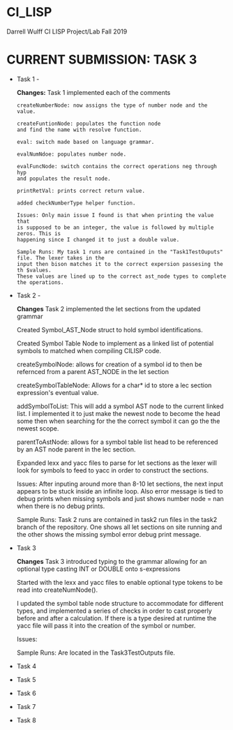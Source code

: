 # CI_LISP

Darrell Wulff
CI LISP Project/Lab
Fall 2019

# CURRENT SUBMISSION: TASK 3

* Task 1 -
    
    **Changes:** Task 1 implemented each of the comments 
    
      createNumberNode: now assigns the type of number node and the value.
      
      createFuntionNode: populates the function node 
      and find the name with resolve function.
      
      eval: switch made based on language grammar.
      
      evalNumNdoe: populates number node.
      
      evalFuncNode: switch contains the correct operations neg through hyp 
      and populates the result node.
      
      printRetVal: prints correct return value.
      
      added checkNumberType helper function.
      
      Issues: Only main issue I found is that when printing the value that
      is supposed to be an integer, the value is followed by multiple zeros. This is
      happening since I changed it to just a double value.
      
      Sample Runs: My task 1 runs are contained in the "Task1TestOuputs" file. The lexer takes in the
      input then bison matches it to the correct expersion passesing the th $values. 
      These values are lined up to the correct ast_node types to complete the operations.
    
* Task 2 -

	**Changes** Task 2 implemented the let sections from the updated grammar

	Created Symbol_AST_Node struct to hold symbol identifications.
	
	Created Symbol Table Node to implement as a linked list of potential symbols to matched
	when compiling CILISP code.
	
	createSymbolNode: allows for creation of a symbol id to then be refernced from a parent
	AST_NODE in the let section

	createSymbolTableNode: Allows for a char* id to store a lec section expression's eventual 
	value.

	addSymbolToList: This will add a symbol AST node to the current linked list. I implemented
	it to just make the newest node to become the head some then when searching for the
	the correct symbol it can go the the newest scope.

	parentToAstNode: allows for a symbol table list head to be referenced by an AST node parent
	in the lec section.
	
	Expanded lexx and yacc files to parse for let sections as the lexer will look for symbols to
	feed to yacc in order to construct the sections.

	Issues: After inputing around more than 8-10 let sections, the next input appears to be stuck
	inside an infinite loop. Also error message is tied to debug prints when missing symbols
	and just shows number node = nan when there is no debug prints.

	Sample Runs: Task 2 runs are contained in task2 run files in the task2 branch of the 
	repository. One shows all let sections on site running and the other shows 
	the missing symbol error debug print message.


* Task 3
    
    **Changes** Task 3 introduced typing to the grammar allowing for an optional
    type casting INT or DOUBLE onto s-expressions
    
    Started with the lexx and yacc files to enable optional type tokens to be 
    read into createNumNode().
    
    I updated the symbol table node structure to accommodate for different types,
    and implemented a series of checks in order to cast properly before and after
    a calculation. If there is a type desired at runtime the yacc file will
    pass it into the creation of the symbol or number.
    
    Issues: 
    
    Sample Runs: Are located in the Task3TestOutputs file.
    
* Task 4
* Task 5
* Task 6
* Task 7
* Task 8
